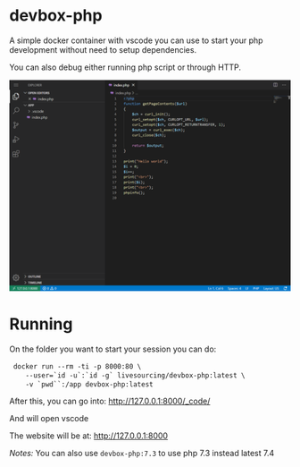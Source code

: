 # devbox-php

A simple docker container with vscode you can use to start your php development without need to setup dependencies.

You can also debug either running php script or through HTTP.

![Example gif](./doc/assets/example.gif)

# Running

On the folder you want to start your session you can do:
```
 docker run --rm -ti -p 8000:80 \
    --user=`id -u`:`id -g` livesourcing/devbox-php:latest \
    -v `pwd``:/app devbox-php:latest
```

After this, you can go into:
http://127.0.0.1:8000/_code/

And will open vscode

The website will be at:
http://127.0.0.1:8000

*Notes:* You can also use `devbox-php:7.3` to use php 7.3 instead latest 7.4


